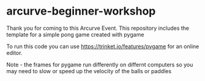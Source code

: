 # arcurve-beginner-workshop
Thank you for coming to this Arcurve Event. This repository includes the template for a simple pong game created with pygame


To run this code you can use https://trinket.io/features/pygame for an online editor. 

Note - the frames for pygame run differently on differnt computers so you may need to slow or speed up the velocity of the balls or paddles
